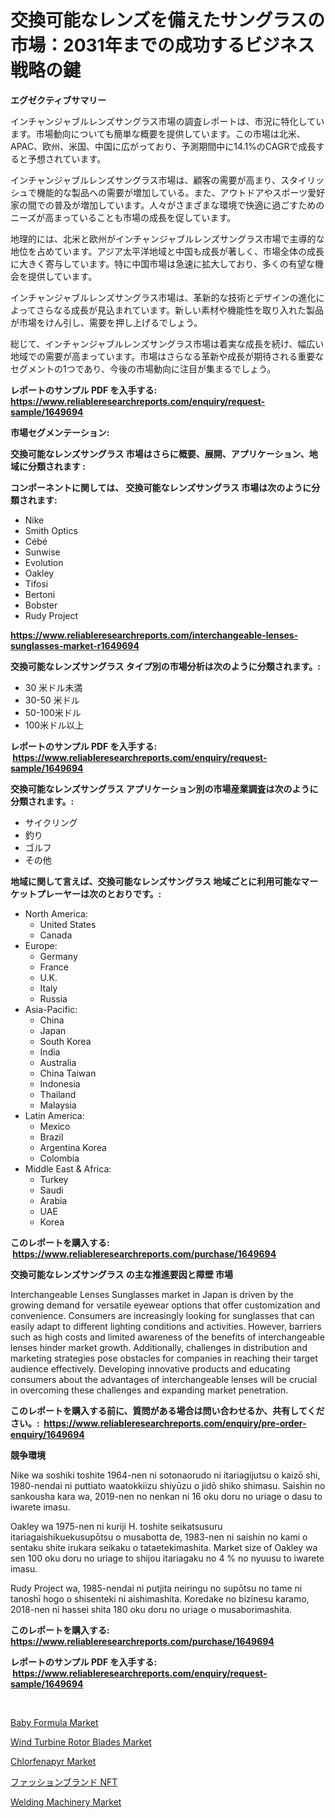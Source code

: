 <p><h1>交換可能なレンズを備えたサングラスの市場：2031年までの成功するビジネス戦略の鍵</h1></p><p><strong>エグゼクティブサマリー</strong></p>
<p><p>インチャンジャブルレンズサングラス市場の調査レポートは、市況に特化しています。市場動向についても簡単な概要を提供しています。この市場は北米、APAC、欧州、米国、中国に広がっており、予測期間中に14.1%のCAGRで成長すると予想されています。</p><p>インチャンジャブルレンズサングラス市場は、顧客の需要が高まり、スタイリッシュで機能的な製品への需要が増加している。また、アウトドアやスポーツ愛好家の間での普及が増加しています。人々がさまざまな環境で快適に過ごすためのニーズが高まっていることも市場の成長を促しています。</p><p>地理的には、北米と欧州がインチャンジャブルレンズサングラス市場で主導的な地位を占めています。アジア太平洋地域と中国も成長が著しく、市場全体の成長に大きく寄与しています。特に中国市場は急速に拡大しており、多くの有望な機会を提供しています。</p><p>インチャンジャブルレンズサングラス市場は、革新的な技術とデザインの進化によってさらなる成長が見込まれています。新しい素材や機能性を取り入れた製品が市場をけん引し、需要を押し上げるでしょう。</p><p>総じて、インチャンジャブルレンズサングラス市場は着実な成長を続け、幅広い地域での需要が高まっています。市場はさらなる革新や成長が期待される重要なセグメントの1つであり、今後の市場動向に注目が集まるでしょう。</p></p>
<p><strong>レポートのサンプル PDF を入手する: <a href="https://www.reliableresearchreports.com/enquiry/request-sample/1649694">https://www.reliableresearchreports.com/enquiry/request-sample/1649694</a></strong></p>
<p><strong>市場セグメンテーション:</strong></p>
<p><strong> 交換可能なレンズサングラス 市場はさらに概要、展開、アプリケーション、地域に分類されます :</strong></p>
<p><strong>コンポーネントに関しては、 交換可能なレンズサングラス 市場は次のように分類されます: &nbsp;</strong></p>
<p><ul><li>Nike</li><li>Smith Optics</li><li>Cébé</li><li>Sunwise</li><li>Evolution</li><li>Oakley</li><li>Tifosi</li><li>Bertoni</li><li>Bobster</li><li>Rudy Project</li></ul></p>
<p><strong><a href="https://www.reliableresearchreports.com/interchangeable-lenses-sunglasses-market-r1649694">https://www.reliableresearchreports.com/interchangeable-lenses-sunglasses-market-r1649694</a></strong></p>
<p><strong> 交換可能なレンズサングラス タイプ別の市場分析は次のように分類されます。:</strong></p>
<p><ul><li>30 米ドル未満</li><li>30-50 米ドル</li><li>50-100米ドル</li><li>100米ドル以上</li></ul></p>
<p><strong>レポートのサンプル PDF を入手する: &nbsp;<a href="https://www.reliableresearchreports.com/enquiry/request-sample/1649694">https://www.reliableresearchreports.com/enquiry/request-sample/1649694</a></strong></p>
<p><strong> 交換可能なレンズサングラス アプリケーション別の市場産業調査は次のように分類されます。:</strong></p>
<p><ul><li>サイクリング</li><li>釣り</li><li>ゴルフ</li><li>その他</li></ul></p>
<p><strong>地域に関して言えば、交換可能なレンズサングラス 地域ごとに利用可能なマーケットプレーヤーは次のとおりです。:</strong></p>
<p><ul>
    <li>
        North America:
        <ul>
            <li>United States</li>
            <li>Canada</li>
        </ul>
    </li>
    <li>
        Europe:
        <ul>
            <li>Germany</li>
            <li>France</li>
            <li>U.K.</li>
            <li>Italy</li>
            <li>Russia</li>
        </ul>
    </li>
    <li>
        Asia-Pacific:
        <ul>
            <li>China</li>
            <li>Japan</li>
            <li>South Korea</li>
            <li>India</li>
            <li>Australia</li>
            <li>China Taiwan</li>
            <li>Indonesia</li>
            <li>Thailand</li>
            <li>Malaysia</li>
        </ul>
    </li>
    <li>
        Latin America:
        <ul>
            <li>Mexico</li>
            <li>Brazil</li>
            <li>Argentina Korea</li>
            <li>Colombia</li>
        </ul>
    </li>
    <li>
        Middle East & Africa:
        <ul>
            <li>Turkey</li>
            <li>Saudi</li>
            <li>Arabia</li>
            <li>UAE</li>
            <li>Korea</li>
        </ul>
    </li>
    </ul></p>
<p><strong>このレポートを購入する: &nbsp;<a href="https://www.reliableresearchreports.com/purchase/1649694">https://www.reliableresearchreports.com/purchase/1649694</a></strong></p>
<p><strong>交換可能なレンズサングラス の主な推進要因と障壁 市場</strong></p>
<p><p>Interchangeable Lenses Sunglasses market in Japan is driven by the growing demand for versatile eyewear options that offer customization and convenience. Consumers are increasingly looking for sunglasses that can easily adapt to different lighting conditions and activities. However, barriers such as high costs and limited awareness of the benefits of interchangeable lenses hinder market growth. Additionally, challenges in distribution and marketing strategies pose obstacles for companies in reaching their target audience effectively. Developing innovative products and educating consumers about the advantages of interchangeable lenses will be crucial in overcoming these challenges and expanding market penetration.</p></p>
<p><strong>このレポートを購入する前に、質問がある場合は問い合わせるか、共有してください。:&nbsp; <a href="https://www.reliableresearchreports.com/enquiry/pre-order-enquiry/1649694">https://www.reliableresearchreports.com/enquiry/pre-order-enquiry/1649694</a></strong></p>
<p><strong>競争環境</strong></p>
<p><p>Nike wa soshiki toshite 1964-nen ni sotonaorudo ni itariagijutsu o kaizō shi, 1980-nendai ni puttiato waatokkiizu shiyūzu o jidō shiko shimasu. Saishin no sankousha kara wa, 2019-nen no nenkan ni 16 oku doru no uriage o dasu to iwarete imasu.</p><p>Oakley wa 1975-nen ni kuriji H. toshite seikatsusuru itariagaishikuekusupōtsu o musabotta de, 1983-nen ni saishin no kami o sentaku shite irukara seikaku o tataetekimashita. Market size of Oakley wa sen 100 oku doru no uriage to shijou itariagaku no 4 % no nyuusu to iwarete imasu.</p><p>Rudy Project wa, 1985-nendai ni putjita neiringu no supōtsu no tame ni tanoshī hogo o shisenteki ni aishimashita. Koredake no bizinesu karamo, 2018-nen ni hassei shita 180 oku doru no uriage o musaborimashita.</p></p>
<p><strong>このレポートを購入する: &nbsp; <a href="https://www.reliableresearchreports.com/purchase/1649694">https://www.reliableresearchreports.com/purchase/1649694</a></strong></p>
<p><strong>レポートのサンプル PDF を入手する: &nbsp;<a href="https://www.reliableresearchreports.com/enquiry/request-sample/1649694">https://www.reliableresearchreports.com/enquiry/request-sample/1649694</a></strong><strong></strong></p>
<p>&nbsp;</p>
<p><p><a href="https://simplistic-meeting-7ee.notion.site/Analyzing-Baby-Formula-Market-Global-Industry-Perspective-and-Forecast-2024-to-2031-7c714d2870e64fbc90ef47a5a464560a">Baby Formula Market</a></p><p><a href="https://github.com/angelajermaine/Market-Research-Report-List-2/blob/main/wind-turbine-rotor-blades-market.md">Wind Turbine Rotor Blades Market</a></p><p><a href="https://issuu.com/reportprime-2/docs/chlorfenapyr-market-size-2030.pptx">Chlorfenapyr Market</a></p><p><a href="https://github.com/ReganWisoky2023/Market-Research-Report-List-1/blob/main/437104028715.md">ファッションブランド NFT</a></p><p><a href="https://github.com/provorikovar/Market-Research-Report-List-4/blob/main/welding-machinery-market.md">Welding Machinery Market</a></p></p>
